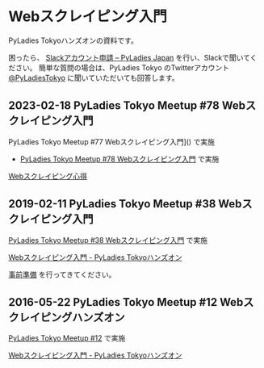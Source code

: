 # Webスクレイピング入門

PyLadies Tokyoハンズオンの資料です。

困ったら、 [Slackアカウント申請 – PyLadies Japan](http://bit.ly/1fqJkNu) を行い、Slackで聞いてください。
簡単な質問の場合は、PyLadies Tokyo のTwitterアカウント [@PyLadiesTokyo](https://twitter.com/PyLadiesTokyo) に聞いていただいても回答します。

## 2023-02-18 PyLadies Tokyo Meetup #78 Webスクレイピング入門
PyLadies Tokyo Meetup #77 Webスクレイピング入門]() で実施
- [PyLadies Tokyo Meetup #78 Webスクレイピング入門](https://pyladies-tokyo.connpass.com/event/274705/) で実施

[Webスクレイピング心得](./202302/knowledge.md)

## 2019-02-11 PyLadies Tokyo Meetup #38 Webスクレイピング入門
[PyLadies Tokyo Meetup #38 Webスクレイピング入門](https://pyladies-tokyo.connpass.com/event/118589/) で実施

[Webスクレイピング入門 - PyLadies Tokyoハンズオン](./201902/handson.md)

[事前準備](./201902/preparation.md) を行ってきてください。


## 2016-05-22 PyLadies Tokyo Meetup #12 Webスクレイピングハンズオン
[PyLadies Tokyo Meetup #12](https://pyladies-tokyo.connpass.com/event/31683/) で実施

[Webスクレイピング入門 - PyLadies Tokyoハンズオン](./201605/handson.md)
